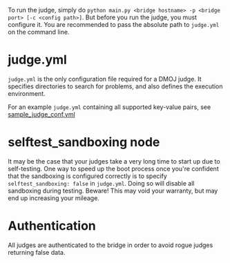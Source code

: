 To run the judge, simply do `python main.py <bridge hostname> -p <bridge port> [-c <config path>]`. But before you run the judge, you must configure it. You are recommended to pass the absolute path to `judge.yml` on the command line.

# judge.yml
`judge.yml` is the only configuration file required for a DMOJ judge. It specifies directories to search for problems, and also defines the execution environment.

For an example `judge.yml` containing all supported key-value pairs, see [sample_judge_conf.yml](https://github.com/DMOJ/docs/blob/master/sample_judge_conf.yml)

# selftest_sandboxing node
It may be the case that your judges take a very long time to start up due to self-testing. One way to speed up the boot process once you're confident that the sandboxing is configured correctly is to specify `selftest_sandboxing: false` in `judge.yml`. Doing so will disable all sandboxing during testing. Beware! This may void your warranty, but may end up increasing your mileage.

# Authentication
All judges are authenticated to the bridge in order to avoid rogue judges returning false data.
